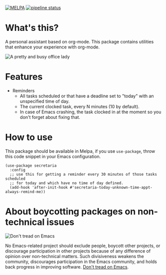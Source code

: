 [![MELPA](http://melpa.milkbox.net/packages/secretaria-badge.svg)](http://melpa.milkbox.net/#/secretaria) [![pipeline status](https://gitlab.com/shackra/secretaria/badges/master/pipeline.svg)](https://gitlab.com/shackra/secretaria/commits/master)

# What's this?

A personal assistant based on org-mode. This package contains utilities that enhance your experience
with org-mode.

![A pretty and busy office lady](http://i.imgur.com/NginR7g.png)

# Features

- Reminders
  - All tasks scheduled or that have a deadline set to "today" with an unspecified time of day.
  - The current clocked task, every N minutes (10 by default).
  - In case of Emacs crashing, the task clocked in at the moment so you don't forget about fixing
    that.

# How to use

This package should be available in Melpa, if you use `use-package`, throw this code snippet in your
Emacs configuration.

```
(use-package secretaria
  :config
  ;; use this for getting a reminder every 30 minutes of those tasks scheduled
  ;; for today and which have no time of day defined.
  (add-hook 'after-init-hook #'secretaria-today-unknown-time-appt-always-remind-me))
```

# About boycotting packages on non-technical issues

![Don't tread on Emacs](https://alphapapa.github.io/dont-tread-on-emacs/dont-tread-on-emacs-150.png)

No Emacs-related project should exclude people, boycott other projects, or discourage participation in other projects because of any difference of opinion over non-technical matters. Such divisiveness weakens the community, discourages participation in the Emacs community, and holds back progress in improving software. [Don't tread on Emacs](https://alphapapa.github.io/dont-tread-on-emacs/).
